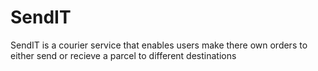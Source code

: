 # SendIT
SendIT is a courier service that enables users make there own orders to either send or recieve a parcel to different destinations
